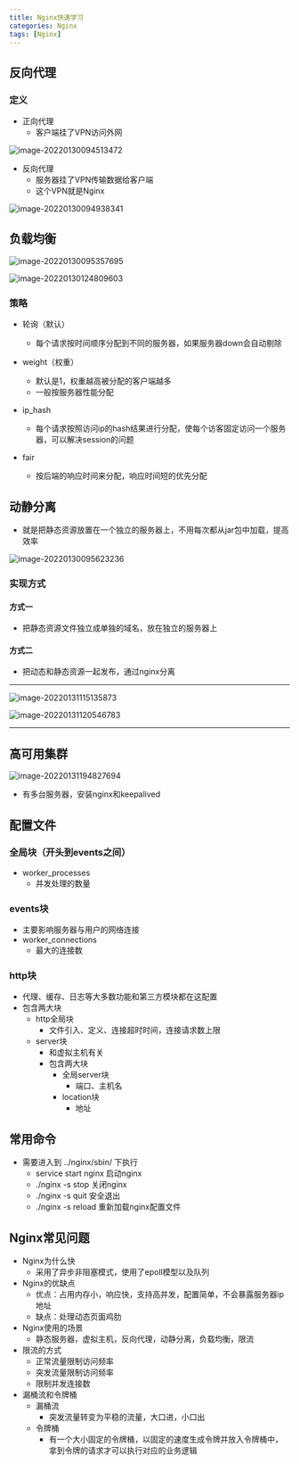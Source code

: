 ```yaml
---
title: Nginx快速学习
categories: Nginx
tags: [Nginx]
---
```


## 反向代理

### 定义

- 正向代理
  - 客户端挂了VPN访问外网


![image-20220130094513472](C:\Users\15630\AppData\Roaming\Typora\typora-user-images\image-20220130094513472.png)

- 反向代理
  - 服务器挂了VPN传输数据给客户端
  - 这个VPN就是Nginx


![image-20220130094938341](C:\Users\15630\AppData\Roaming\Typora\typora-user-images\image-20220130094938341.png)

## 负载均衡

![image-20220130095357695](C:\Users\15630\AppData\Roaming\Typora\typora-user-images\image-20220130095357695.png)

![image-20220130124809603](C:\Users\15630\AppData\Roaming\Typora\typora-user-images\image-20220130124809603.png)

### 策略

- 轮询（默认）
  - 每个请求按时间顺序分配到不同的服务器，如果服务器down会自动剔除
- weight（权重）
  - 默认是1，权重越高被分配的客户端越多
  - 一般按服务器性能分配
- ip_hash
  - 每个请求按照访问ip的hash结果进行分配，使每个访客固定访问一个服务器，可以解决session的问题

- fair
  - 按后端的响应时间来分配，响应时间短的优先分配

## 动静分离

- 就是把静态资源放置在一个独立的服务器上，不用每次都从jar包中加载，提高效率

![image-20220130095623236](C:\Users\15630\AppData\Roaming\Typora\typora-user-images\image-20220130095623236.png)

### 实现方式

#### 方式一

- 把静态资源文件独立成单独的域名，放在独立的服务器上

#### 方式二

- 把动态和静态资源一起发布，通过nginx分离

---

![image-20220131115135873](C:\Users\15630\AppData\Roaming\Typora\typora-user-images\image-20220131115135873.png)

![image-20220131120546783](C:\Users\15630\AppData\Roaming\Typora\typora-user-images\image-20220131120546783.png)

---

## 高可用集群

![image-20220131194827694](C:\Users\15630\AppData\Roaming\Typora\typora-user-images\image-20220131194827694.png)

- 有多台服务器，安装nginx和keepalived

## 配置文件

### 全局块（开头到events之间）

- worker_processes
  - 并发处理的数量

### events块

- 主要影响服务器与用户的网络连接
- worker_connections
  - 最大的连接数

### http块

- 代理、缓存、日志等大多数功能和第三方模块都在这配置
- 包含两大块
  - http全局块
    - 文件引入、定义、连接超时时间，连接请求数上限
  - server块
    - 和虚拟主机有关
    - 包含两大块
      - 全局server块
        - 端口、主机名
      - location块
        - 地址

## 常用命令

- 需要进入到 ../nginx/sbin/  下执行
  - service start nginx          启动nginx
  - ./nginx -s stop               关闭nginx 
  - ./nginx -s quit                安全退出
  - ./nginx -s reload            重新加载nginx配置文件


## Nginx常见问题

- Nginx为什么快
  - 采用了异步非阻塞模式，使用了epoll模型以及队列
- Nginx的优缺点
  - 优点：占用内存小，响应快，支持高并发，配置简单，不会暴露服务器ip地址
  - 缺点：处理动态页面鸡肋
- Nginx使用的场景
  - 静态服务器，虚拟主机，反向代理，动静分离，负载均衡，限流
- 限流的方式
  - 正常流量限制访问频率
  - 突发流量限制访问频率
  - 限制并发连接数
- 漏桶流和令牌桶
  - 漏桶流
    - 突发流量转变为平稳的流量，大口进，小口出
  - 令牌桶
    - 有一个大小固定的令牌桶，以固定的速度生成令牌并放入令牌桶中，拿到令牌的请求才可以执行对应的业务逻辑





